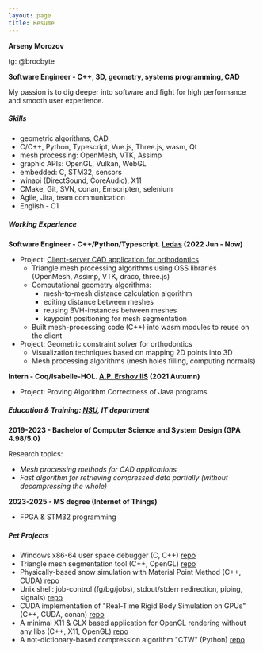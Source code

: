```yaml
---
layout: page
title: Resume
---
```


**Arseny Morozov**

tg: @brocbyte

**Software Engineer - C++, 3D, geometry, systems programming, CAD**

My passion is to dig deeper into software and fight for high performance and smooth user experience.
##### Skills
- geometric algorithms, CAD
- C/C++, Python, Typescript, Vue.js, Three.js, wasm, Qt
- mesh processing: OpenMesh, VTK, Assimp
- graphic APIs: OpenGL, Vulkan, WebGL
- embedded: C, STM32, sensors
- winapi (DirectSound, CoreAudio), X11
- CMake, Git, SVN, conan, Emscripten, selenium
- Agile, Jira, team communication
- English - C1
##### Working Experience
**Software Engineer - C++/Python/Typescript. [Ledas](https://ledas.com/) (2022 Jun - Now)**
- Project: [Client-server CAD application for orthodontics](https://ledas.com/en/expertise/3d-medical-software/)
    - Triangle mesh processing algorithms using OSS libraries (OpenMesh, Assimp, VTK, draco, three.js)
    - Computational geometry algorithms:
        - mesh-to-mesh distance calculation algorithm
        - editing distance between meshes
        - reusing BVH-instances between meshes
        - keypoint positioning for mesh segmentation
    - Built mesh-processing code (C++) into wasm modules to reuse on the client
- Project: Geometric constraint solver for orthodontics
    - Visualization techniques based on mapping 2D points into 3D
    - Mesh processing algorithms (mesh holes filling, computing normals)

**Intern - Coq/Isabelle-HOL. [A.P. Ershov IIS](https://www.iis.nsk.su/en) (2021 Autumn)**
- Project: Proving Algorithm Correctness of Java programs

##### Education & Training: [NSU](https://english.nsu.ru/), IT department
**2019-2023 -  Bachelor of Computer Science and System Design (GPA 4.98/5.0)**

Research topics:
- *Mesh processing methods for CAD applications*
- *Fast algorithm for retrieving compressed data partially (without decompressing the whole)*

**2023-2025 - MS degree (Internet of Things)**
- FPGA & STM32 programming

##### Pet Projects
* Windows x86-64 user space debugger (C, C++) [repo](https://github.com/brocbyte/oxidbg)
* Triangle mesh segmentation tool (C++, OpenGL) [repo](https://github.com/brocbyte/brocseg)
* Physically-based snow simulation with Material Point Method (C++, CUDA) [repo](https://github.com/brocbyte/realtime-deformations)
* Unix shell: job-control (fg/bg/jobs), stdout/stderr redirection, piping, signals) [repo](https://github.com/brocbyte/gemsh)
* CUDA implementation of "Real-Time Rigid Body Simulation on GPUs" (C++, CUDA, conan) [repo](https://github.com/brocbyte/cuball)
* A minimal X11 & GLX based application for OpenGL rendering without any libs (C++, X11, OpenGL) [repo](https://github.com/brocbyte/octo)
* A not-dictionary-based compression algorithm "CTW" (Python) [repo](https://github.com/brocbyte/ctw)

